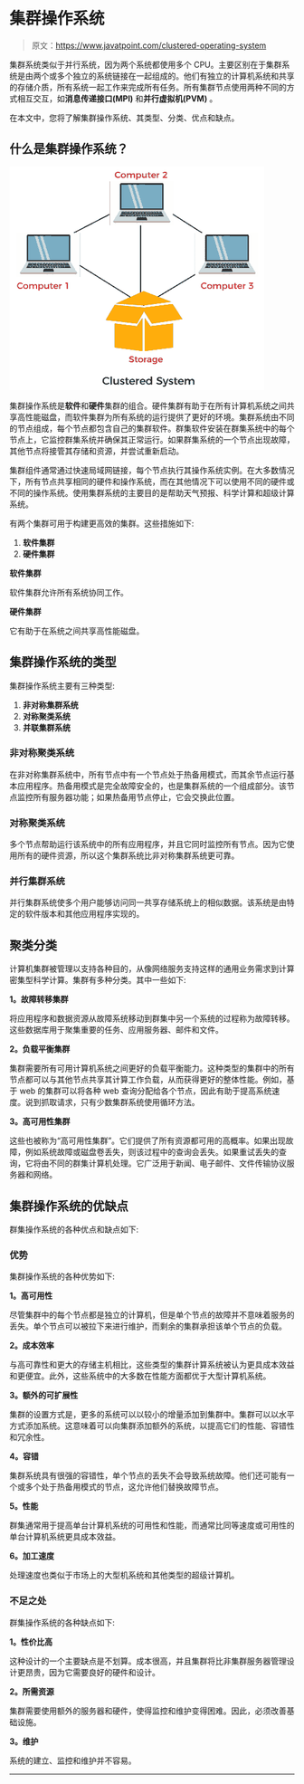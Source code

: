 # 集群操作系统

> 原文：<https://www.javatpoint.com/clustered-operating-system>

集群系统类似于并行系统，因为两个系统都使用多个 CPU。主要区别在于集群系统是由两个或多个独立的系统链接在一起组成的。他们有独立的计算机系统和共享的存储介质，所有系统一起工作来完成所有任务。所有集群节点使用两种不同的方式相互交互，如**消息传递接口(MPI)** 和**并行虚拟机(PVM)** 。

在本文中，您将了解集群操作系统、其类型、分类、优点和缺点。

## 什么是集群操作系统？

![Clustered Operating System](img/913a3d82b09e8c692f0643106a297659.png)

集群操作系统是**软件**和**硬件**集群的组合。硬件集群有助于在所有计算机系统之间共享高性能磁盘，而软件集群为所有系统的运行提供了更好的环境。集群系统由不同的节点组成，每个节点都包含自己的集群软件。群集软件安装在群集系统中的每个节点上，它监控群集系统并确保其正常运行。如果群集系统的一个节点出现故障，其他节点将接管其存储和资源，并尝试重新启动。

集群组件通常通过快速局域网链接，每个节点执行其操作系统实例。在大多数情况下，所有节点共享相同的硬件和操作系统，而在其他情况下可以使用不同的硬件或不同的操作系统。使用集群系统的主要目的是帮助天气预报、科学计算和超级计算系统。

有两个集群可用于构建更高效的集群。这些措施如下:

1.  **软件集群**
2.  **硬件集群**

**软件集群**

软件集群允许所有系统协同工作。

**硬件集群**

它有助于在系统之间共享高性能磁盘。

## 集群操作系统的类型

集群操作系统主要有三种类型:

1.  **非对称集群系统**
2.  **对称聚类系统**
3.  **并联集群系统**

### 非对称聚类系统

在非对称集群系统中，所有节点中有一个节点处于热备用模式，而其余节点运行基本应用程序。热备用模式是完全故障安全的，也是集群系统的一个组成部分。该节点监控所有服务器功能；如果热备用节点停止，它会交换此位置。

### 对称聚类系统

多个节点帮助运行该系统中的所有应用程序，并且它同时监控所有节点。因为它使用所有的硬件资源，所以这个集群系统比非对称集群系统更可靠。

### 并行集群系统

并行集群系统使多个用户能够访问同一共享存储系统上的相似数据。该系统是由特定的软件版本和其他应用程序实现的。

## 聚类分类

计算机集群被管理以支持各种目的，从像网络服务支持这样的通用业务需求到计算密集型科学计算。集群有多种分类。其中一些如下:

**1。故障转移集群**

将应用程序和数据资源从故障系统移动到群集中另一个系统的过程称为故障转移。这些数据库用于聚集重要的任务、应用服务器、邮件和文件。

**2。负载平衡集群**

集群需要所有可用计算机系统之间更好的负载平衡能力。这种类型的集群中的所有节点都可以与其他节点共享其计算工作负载，从而获得更好的整体性能。例如，基于 web 的集群可以将各种 web 查询分配给各个节点，因此有助于提高系统速度。说到抓取请求，只有少数集群系统使用循环方法。

**3。高可用性集群**

这些也被称为“高可用性集群”。它们提供了所有资源都可用的高概率。如果出现故障，例如系统故障或磁盘卷丢失，则该过程中的查询会丢失。如果重试丢失的查询，它将由不同的群集计算机处理。它广泛用于新闻、电子邮件、文件传输协议服务器和网络。

## 集群操作系统的优缺点

群集操作系统的各种优点和缺点如下:

### 优势

集群操作系统的各种优势如下:

**1。高可用性**

尽管集群中的每个节点都是独立的计算机，但是单个节点的故障并不意味着服务的丢失。单个节点可以被拉下来进行维护，而剩余的集群承担该单个节点的负载。

**2。成本效率**

与高可靠性和更大的存储主机相比，这些类型的集群计算系统被认为更具成本效益和更便宜。此外，这些系统中的大多数在性能方面都优于大型计算机系统。

**3。额外的可扩展性**

集群的设置方式是，更多的系统可以以较小的增量添加到集群中。集群可以以水平方式添加系统。这意味着可以向集群添加额外的系统，以提高它们的性能、容错性和冗余性。

**4。容错**

集群系统具有很强的容错性，单个节点的丢失不会导致系统故障。他们还可能有一个或多个处于热备用模式的节点，这允许他们替换故障节点。

**5。性能**

群集通常用于提高单台计算机系统的可用性和性能，而通常比同等速度或可用性的单台计算机系统更具成本效益。

**6。加工速度**

处理速度也类似于市场上的大型机系统和其他类型的超级计算机。

### 不足之处

群集操作系统的各种缺点如下:

**1。性价比高**

这种设计的一个主要缺点是不划算。成本很高，并且集群将比非集群服务器管理设计更昂贵，因为它需要良好的硬件和设计。

**2。所需资源**

集群需要使用额外的服务器和硬件，使得监控和维护变得困难。因此，必须改善基础设施。

**3。维护**

系统的建立、监控和维护并不容易。

* * *